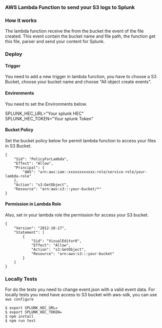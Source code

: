 ### AWS Lambda Function to send your S3 logs to Splunk

### How it works

The lambda function receive the from the bucket the event of the file created.
This event contain the bucket name and file path, the function get this file, parser and send your content for Splunk.

### Deploy

#### Trigger

You need to add a new trigger in lambda function, you have to choose a S3 Bucket, choose your bucket name and choose "All object create events".

#### Environments

You need to set the Environments below.

SPLUNK_HEC_URL="Your splunk HEC"\
SPLUNK_HEC_TOKEN="Your splunk Token"

#### Bucket Policy

Set the bucket policy below for permit lambda function to access your files in S3 Bucket.

```
{
    "Sid": "PolicyForLambda",
    "Effect": "Allow",
    "Principal": {
        "AWS": "arn:aws:iam::xxxxxxxxxxxx:role/service-role/your-lambda-role"
    },
    "Action": "s3:GetObject",
    "Resource": "arn:aws:s3:::your-bucket/*"
}
```

#### Permission in Lambda Role

Also, set in your lambda role the permission for access your S3 bucket.

```
{
    "Version": "2012-10-17",
    "Statement": [
        {
            "Sid": "VisualEditor0",
            "Effect": "Allow",
            "Action": "s3:GetObject",
            "Resource": "arn:aws:s3:::your-bucket"
        }
    ]
}
```

### Locally Tests

For do the tests you need to change event.json with a valid event data.
For locally tests you need have access to S3 bucket with aws-sdk, you can use ``` aws configure ```

```
$ export SPLUNK_HEC_URL=
$ export SPLUNK_HEC_TOKEN=
$ npm install 
$ npm run test

```
